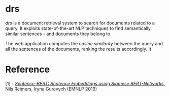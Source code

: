 # drs

*drs* is a document retrieval system to search for documents related to a query. 
It exploits state-of-the-art NLP techniques to find semantically similar sentences - 
and documents they belong to.

The web application computes the *cosine similarity* between the query and all the sentences 
of the documents, ranking the results accordingly. It 


# Reference
[1] - *[Sentence-BERT: Sentence Embeddings using Siamese BERT-Networks](https://arxiv.org/abs/1908.10084)*, Nils Reimers, Iryna Gurevych (EMNLP 2019)